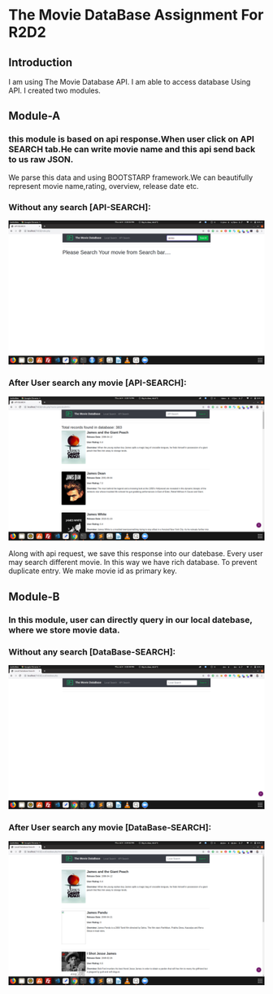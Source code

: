 # The Movie DataBase Assignment For R2D2 
## Introduction
I am using The Movie Database API.
I am able to access database Using API. I created two modules.
## Module-A
### this module is based on api response.When user click on API SEARCH tab.He can write movie name and this api send back to us raw JSON.
We parse this data and using BOOTSTARP framework.We can beautifully represent movie name,rating, overview, release date etc.
### Without any search [API-SEARCH]: 
![alt Img-1](https://github.com/NikhilKrDwivedi/R2D2-Assignment/blob/master/Project-Screenshots/API_Search-1.png)
### After User search any movie [API-SEARCH]:
![alt Img-1](https://github.com/NikhilKrDwivedi/R2D2-Assignment/blob/master/Project-Screenshots/API_Search-2.png)

Along with api request, we save this response into our datebase. Every user may search different movie. In this way we have rich database.
To prevent duplicate entry. We make movie id as primary key.
## Module-B
### In this module, user can directly query in our local datebase, where we store movie data.
### Without any search [DataBase-SEARCH]: 
![alt Img-1](https://github.com/NikhilKrDwivedi/R2D2-Assignment/blob/master/Project-Screenshots/Local-Search-1.png)
### After User search any movie [DataBase-SEARCH]: 
![alt Img-1](https://github.com/NikhilKrDwivedi/R2D2-Assignment/blob/master/Project-Screenshots/Local-Search-2.png)

